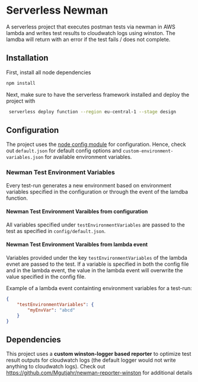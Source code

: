 # Serverless Newman
A serverless project that executes postman tests via newman in AWS lambda and writes test results to cloudwatch logs using winston. The lamdba will return with an error if the test fails / does not complete. 

## Installation 
First, install all node dependencies 
```sh
npm install
```

Next, make sure to have the serverless framework installed and deploy the project with

```sh
 serverless deploy function --region eu-central-1 --stage design
```

## Configuration
The project uses the [node config module](https://github.com/lorenwest/node-config) for configuration. Hence, check out `default.json` for default config options and `custom-environment-variables.json` for available environment variables. 

### Newman Test Environment Variables
Every test-run generates a new environment based on environment variables specified in the configuration or through the event of the lamdba function.

#### Newman Test Environment Varaibles from configuration 
All variables specified under `testEnvironmentVariables` are passed to the test as specified in `config/default.json`.

#### Newman Test Environment Varaibles from lambda event
Variables provided under the key `testEnvironmentVariables` of the lambda evnet are passed to the test. If a variable is specified in both the config file and in the lambda event, the value in the lambda event will overwrite the value specified in the config file. 

Example of a lambda event containting environment variables for a test-run: 
```json
{
    "testEnvironmentVariables": {
        "myEnvVar": "abcd"
    }
}
```

## Dependencies 
This project uses a **custom winston-logger based reporter** to optimize test result outputs for cloudwatch logs (the default logger would not write anything to cloudwatch logs). Check out https://github.com/Mgutjahr/newman-reporter-winston for additional details